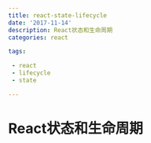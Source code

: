 ```yaml
---
title: react-state-lifecycle
date: '2017-11-14'
description: React状态和生命周期
categories: react

tags:

 - react
 - lifecycle
 - state

---
```


# React状态和生命周期


